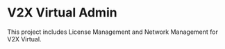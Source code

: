 # V2X Virtual Admin

This project includes License Management and Network Management for V2X Virtual.
